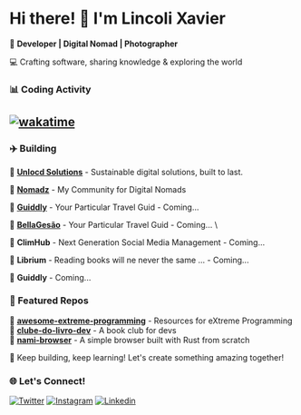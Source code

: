 # Hi there! 👋 I'm Lincoli Xavier

🚀 **Developer | Digital Nomad | Photographer**  

💻 Crafting software, sharing knowledge & exploring the world

### 📊 Coding Activity
## [![wakatime](https://wakatime.com/badge/user/7ea092ae-e9c3-4ec1-89fd-7886098786ee.svg)](https://wakatime.com/@7ea092ae-e9c3-4ec1-89fd-7886098786ee)

### ✈️ Building
🔹 **[Unlocd Solutions](unlocd.solutions)** - Sustainable digital solutions, built to last. 

🔹 **[Nomadz](gonomadz.com)** - My Community for Digital Nomads

🔹 **[Guiddly](guiddly.com)** - Your Particular Travel Guid - Coming... 

🔹 **[BellaGesão](guiddly.com)** - Your Particular Travel Guid - Coming...  \

🔹 **ClimHub** - Next Generation Social Media Management - Coming...  

🔹 **Librium** - Reading books will ne never the same ... - Coming...   

🔹 **Guiddly** - Coming... 

### 📌 Featured Repos

🔹 **[awesome-extreme-programming](https://github.com/lincolixavier/awesome-extreme-programming)** - Resources for eXtreme Programming  
🔹 **[clube-do-livro-dev](https://github.com/lincolixavier/clube-do-livro-dev)** - A book club for devs  
🔹 **[nami-browser](https://github.com/lincolixavier/nami-browser)** - A simple browser built with Rust from scratch  
 


🚀 Keep building, keep learning! Let's create something amazing together!

### 🌐 Let's Connect!
[![Twitter](https://img.shields.io/badge/Twitter-%231DA1F2.svg?style=for-the-badge&logo=Twitter&logoColor=white)](https://twitter.com/lincolixavier)
[![Instagram](https://img.shields.io/badge/Instagram-%23E4405F.svg?style=for-the-badge&logo=instagram&logoColor=white)](https://www.instagram.com/lincoli.xavier)
[![Linkedin](https://img.shields.io/static/v1?message=LinkedIn&logo=linkedin&label=&color=0077B5&logoColor=white&labelColor=&style=for-the-badge)](https://www.linkedin.com/in/lincoli-xavier/)
